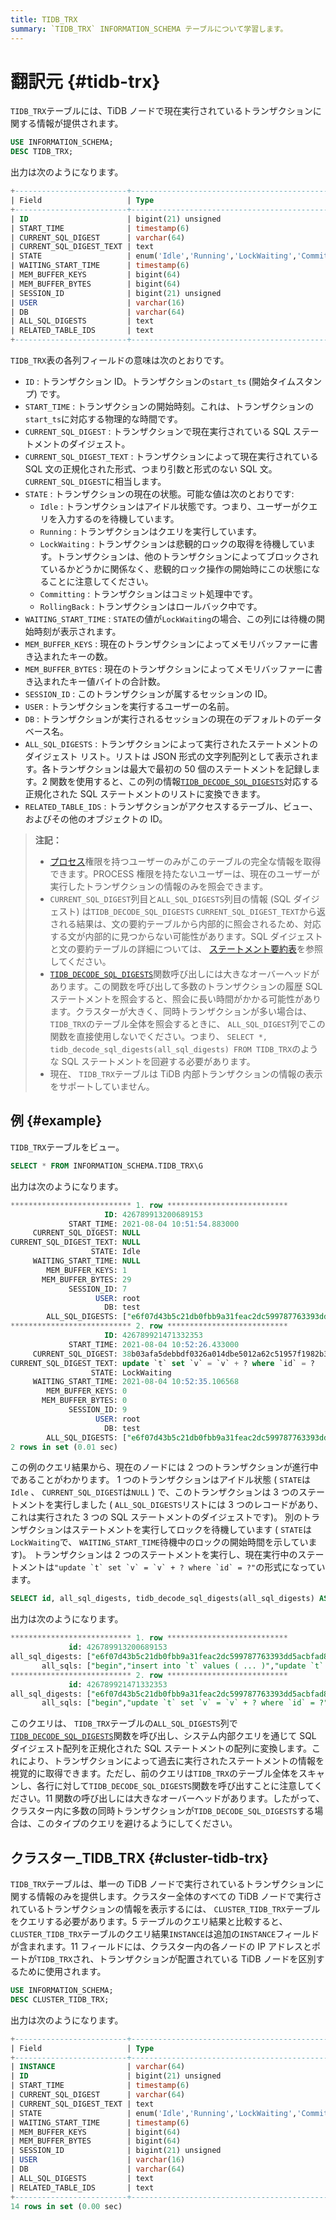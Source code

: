 ```yaml
---
title: TIDB_TRX
summary: `TIDB_TRX` INFORMATION_SCHEMA テーブルについて学習します。
---
```


# 翻訳元 {#tidb-trx}

`TIDB_TRX`テーブルには、TiDB ノードで現在実行されているトランザクションに関する情報が提供されます。

```sql
USE INFORMATION_SCHEMA;
DESC TIDB_TRX;
```

出力は次のようになります。

```sql
+-------------------------+-----------------------------------------------------------------+------+------+---------+-------+
| Field                   | Type                                                            | Null | Key  | Default | Extra |
+-------------------------+-----------------------------------------------------------------+------+------+---------+-------+
| ID                      | bigint(21) unsigned                                             | NO   | PRI  | NULL    |       |
| START_TIME              | timestamp(6)                                                    | YES  |      | NULL    |       |
| CURRENT_SQL_DIGEST      | varchar(64)                                                     | YES  |      | NULL    |       |
| CURRENT_SQL_DIGEST_TEXT | text                                                            | YES  |      | NULL    |       |
| STATE                   | enum('Idle','Running','LockWaiting','Committing','RollingBack') | YES  |      | NULL    |       |
| WAITING_START_TIME      | timestamp(6)                                                    | YES  |      | NULL    |       |
| MEM_BUFFER_KEYS         | bigint(64)                                                      | YES  |      | NULL    |       |
| MEM_BUFFER_BYTES        | bigint(64)                                                      | YES  |      | NULL    |       |
| SESSION_ID              | bigint(21) unsigned                                             | YES  |      | NULL    |       |
| USER                    | varchar(16)                                                     | YES  |      | NULL    |       |
| DB                      | varchar(64)                                                     | YES  |      | NULL    |       |
| ALL_SQL_DIGESTS         | text                                                            | YES  |      | NULL    |       |
| RELATED_TABLE_IDS       | text                                                            | YES  |      | NULL    |       |
+-------------------------+-----------------------------------------------------------------+------+------+---------+-------+
```

`TIDB_TRX`表の各列フィールドの意味は次のとおりです。

-   `ID` : トランザクション ID。トランザクションの`start_ts` (開始タイムスタンプ) です。
-   `START_TIME` : トランザクションの開始時刻。これは、トランザクションの`start_ts`に対応する物理的な時間です。
-   `CURRENT_SQL_DIGEST` : トランザクションで現在実行されている SQL ステートメントのダイジェスト。
-   `CURRENT_SQL_DIGEST_TEXT` : トランザクションによって現在実行されている SQL 文の正規化された形式、つまり引数と形式のない SQL 文。 `CURRENT_SQL_DIGEST`に相当します。
-   `STATE` : トランザクションの現在の状態。可能な値は次のとおりです:
    -   `Idle` : トランザクションはアイドル状態です。つまり、ユーザーがクエリを入力するのを待機しています。
    -   `Running` : トランザクションはクエリを実行しています。
    -   `LockWaiting` : トランザクションは悲観的ロックの取得を待機しています。トランザクションは、他のトランザクションによってブロックされているかどうかに関係なく、悲観的ロック操作の開始時にこの状態になることに注意してください。
    -   `Committing` : トランザクションはコミット処理中です。
    -   `RollingBack` : トランザクションはロールバック中です。
-   `WAITING_START_TIME` : `STATE`の値が`LockWaiting`の場合、この列には待機の開始時刻が表示されます。
-   `MEM_BUFFER_KEYS` : 現在のトランザクションによってメモリバッファーに書き込まれたキーの数。
-   `MEM_BUFFER_BYTES` : 現在のトランザクションによってメモリバッファーに書き込まれたキー値バイトの合計数。
-   `SESSION_ID` : このトランザクションが属するセッションの ID。
-   `USER` : トランザクションを実行するユーザーの名前。
-   `DB` : トランザクションが実行されるセッションの現在のデフォルトのデータベース名。
-   `ALL_SQL_DIGESTS` : トランザクションによって実行されたステートメントのダイジェスト リスト。リストは JSON 形式の文字列配列として表示されます。各トランザクションは最大で最初の 50 個のステートメントを記録します。2 関数を使用すると、この列の情報[`TIDB_DECODE_SQL_DIGESTS`](/functions-and-operators/tidb-functions.md#tidb_decode_sql_digests)対応する正規化された SQL ステートメントのリストに変換できます。
-   `RELATED_TABLE_IDS` : トランザクションがアクセスするテーブル、ビュー、およびその他のオブジェクトの ID。

> **注記：**
>
> -   [プロセス](https://dev.mysql.com/doc/refman/8.0/en/privileges-provided.html#priv_process)権限を持つユーザーのみがこのテーブルの完全な情報を取得できます。PROCESS 権限を持たないユーザーは、現在のユーザーが実行したトランザクションの情報のみを照会できます。
> -   `CURRENT_SQL_DIGEST`列目と`ALL_SQL_DIGESTS`列目の情報 (SQL ダイジェスト) は`TIDB_DECODE_SQL_DIGESTS` `CURRENT_SQL_DIGEST_TEXT`から返される結果は、文の要約テーブルから内部的に照会されるため、対応する文が内部的に見つからない可能性があります。SQL ダイジェストと文の要約テーブルの詳細については、 [ステートメント要約表](/statement-summary-tables.md)を参照してください。
> -   [`TIDB_DECODE_SQL_DIGESTS`](/functions-and-operators/tidb-functions.md#tidb_decode_sql_digests)関数呼び出しには大きなオーバーヘッドがあります。この関数を呼び出して多数のトランザクションの履歴 SQL ステートメントを照会すると、照会に長い時間がかかる可能性があります。クラスターが大きく、同時トランザクションが多い場合は、 `TIDB_TRX`のテーブル全体を照会するときに、 `ALL_SQL_DIGEST`列でこの関数を直接使用しないでください。つまり、 `SELECT *, tidb_decode_sql_digests(all_sql_digests) FROM TIDB_TRX`のような SQL ステートメントを回避する必要があります。
> -   現在、 `TIDB_TRX`テーブルは TiDB 内部トランザクションの情報の表示をサポートしていません。

## 例 {#example}

`TIDB_TRX`テーブルをビュー。

```sql
SELECT * FROM INFORMATION_SCHEMA.TIDB_TRX\G
```

出力は次のようになります。

```sql
*************************** 1. row ***************************
                     ID: 426789913200689153
             START_TIME: 2021-08-04 10:51:54.883000
     CURRENT_SQL_DIGEST: NULL
CURRENT_SQL_DIGEST_TEXT: NULL
                  STATE: Idle
     WAITING_START_TIME: NULL
        MEM_BUFFER_KEYS: 1
       MEM_BUFFER_BYTES: 29
             SESSION_ID: 7
                   USER: root
                     DB: test
        ALL_SQL_DIGESTS: ["e6f07d43b5c21db0fbb9a31feac2dc599787763393dd5acbfad80e247eb02ad5","04fa858fa491c62d194faec2ab427261cc7998b3f1ccf8f6844febca504cb5e9","b83710fa8ab7df8504920e8569e48654f621cf828afbe7527fd003b79f48da9e"]
*************************** 2. row ***************************
                     ID: 426789921471332353
             START_TIME: 2021-08-04 10:52:26.433000
     CURRENT_SQL_DIGEST: 38b03afa5debbdf0326a014dbe5012a62c51957f1982b3093e748460f8b00821
CURRENT_SQL_DIGEST_TEXT: update `t` set `v` = `v` + ? where `id` = ?
                  STATE: LockWaiting
     WAITING_START_TIME: 2021-08-04 10:52:35.106568
        MEM_BUFFER_KEYS: 0
       MEM_BUFFER_BYTES: 0
             SESSION_ID: 9
                   USER: root
                     DB: test
        ALL_SQL_DIGESTS: ["e6f07d43b5c21db0fbb9a31feac2dc599787763393dd5acbfad80e247eb02ad5","38b03afa5debbdf0326a014dbe5012a62c51957f1982b3093e748460f8b00821"]
2 rows in set (0.01 sec)
```

この例のクエリ結果から、現在のノードには 2 つのトランザクションが進行中であることがわかります。 1 つのトランザクションはアイドル状態 ( `STATE`は`Idle` 、 `CURRENT_SQL_DIGEST`は`NULL` ) で、このトランザクションは 3 つのステートメントを実行しました ( `ALL_SQL_DIGESTS`リストには 3 つのレコードがあり、これは実行された 3 つの SQL ステートメントのダイジェストです)。 別のトランザクションはステートメントを実行してロックを待機しています ( `STATE`は`LockWaiting`で、 `WAITING_START_TIME`待機中のロックの開始時間を示しています)。 トランザクションは 2 つのステートメントを実行し、現在実行中のステートメントは``"update `t` set `v` = `v` + ? where `id` = ?"``の形式になっています。

```sql
SELECT id, all_sql_digests, tidb_decode_sql_digests(all_sql_digests) AS all_sqls FROM INFORMATION_SCHEMA.TIDB_TRX\G
```

出力は次のようになります。

```sql
*************************** 1. row ***************************
             id: 426789913200689153
all_sql_digests: ["e6f07d43b5c21db0fbb9a31feac2dc599787763393dd5acbfad80e247eb02ad5","04fa858fa491c62d194faec2ab427261cc7998b3f1ccf8f6844febca504cb5e9","b83710fa8ab7df8504920e8569e48654f621cf828afbe7527fd003b79f48da9e"]
       all_sqls: ["begin","insert into `t` values ( ... )","update `t` set `v` = `v` + ?"]
*************************** 2. row ***************************
             id: 426789921471332353
all_sql_digests: ["e6f07d43b5c21db0fbb9a31feac2dc599787763393dd5acbfad80e247eb02ad5","38b03afa5debbdf0326a014dbe5012a62c51957f1982b3093e748460f8b00821"]
       all_sqls: ["begin","update `t` set `v` = `v` + ? where `id` = ?"]
```

このクエリは、 `TIDB_TRX`テーブルの`ALL_SQL_DIGESTS`列で[`TIDB_DECODE_SQL_DIGESTS`](/functions-and-operators/tidb-functions.md#tidb_decode_sql_digests)関数を呼び出し、システム内部クエリを通じて SQL ダイジェスト配列を正規化された SQL ステートメントの配列に変換します。これにより、トランザクションによって過去に実行されたステートメントの情報を視覚的に取得できます。ただし、前のクエリは`TIDB_TRX`のテーブル全体をスキャンし、各行に対して`TIDB_DECODE_SQL_DIGESTS`関数を呼び出すことに注意してください。11 関数の呼び出しには大きなオーバーヘッドがあります。したがって、クラスター内に多数の同時トランザクションが`TIDB_DECODE_SQL_DIGESTS`する場合は、このタイプのクエリを避けるようにしてください。

## クラスター_TIDB_TRX {#cluster-tidb-trx}

`TIDB_TRX`テーブルは、単一の TiDB ノードで実行されているトランザクションに関する情報のみを提供します。クラスター全体のすべての TiDB ノードで実行されているトランザクションの情報を表示するには、 `CLUSTER_TIDB_TRX`テーブルをクエリする必要があります。5 テーブルのクエリ結果と比較すると、 `CLUSTER_TIDB_TRX`テーブルのクエリ結果`INSTANCE`は追加の`INSTANCE`フィールドが含まれます。11 フィールドには、クラスター内の各ノードの IP アドレスとポートが`TIDB_TRX`され、トランザクションが配置されている TiDB ノードを区別するために使用されます。

```sql
USE INFORMATION_SCHEMA;
DESC CLUSTER_TIDB_TRX;
```

出力は次のようになります。

```sql
+-------------------------+-----------------------------------------------------------------+------+------+---------+-------+
| Field                   | Type                                                            | Null | Key  | Default | Extra |
+-------------------------+-----------------------------------------------------------------+------+------+---------+-------+
| INSTANCE                | varchar(64)                                                     | YES  |      | NULL    |       |
| ID                      | bigint(21) unsigned                                             | NO   | PRI  | NULL    |       |
| START_TIME              | timestamp(6)                                                    | YES  |      | NULL    |       |
| CURRENT_SQL_DIGEST      | varchar(64)                                                     | YES  |      | NULL    |       |
| CURRENT_SQL_DIGEST_TEXT | text                                                            | YES  |      | NULL    |       |
| STATE                   | enum('Idle','Running','LockWaiting','Committing','RollingBack') | YES  |      | NULL    |       |
| WAITING_START_TIME      | timestamp(6)                                                    | YES  |      | NULL    |       |
| MEM_BUFFER_KEYS         | bigint(64)                                                      | YES  |      | NULL    |       |
| MEM_BUFFER_BYTES        | bigint(64)                                                      | YES  |      | NULL    |       |
| SESSION_ID              | bigint(21) unsigned                                             | YES  |      | NULL    |       |
| USER                    | varchar(16)                                                     | YES  |      | NULL    |       |
| DB                      | varchar(64)                                                     | YES  |      | NULL    |       |
| ALL_SQL_DIGESTS         | text                                                            | YES  |      | NULL    |       |
| RELATED_TABLE_IDS       | text                                                            | YES  |      | NULL    |       |
+-------------------------+-----------------------------------------------------------------+------+------+---------+-------+
14 rows in set (0.00 sec)
```
